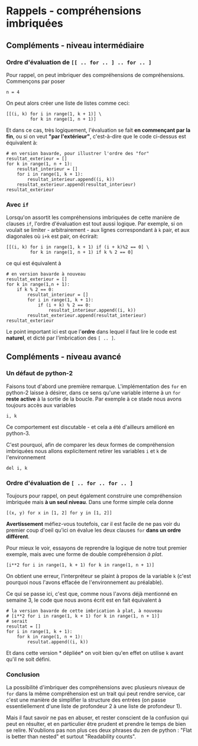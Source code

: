 
# Rappels - compréhensions imbriquées

## Compléments - niveau intermédiaire 

### Ordre d'évaluation de `[[ .. for .. ] .. for .. ]`

Pour rappel, on peut imbriquer des compréhensions de compréhensions. Commençons
par poser


    n = 4

On peut alors créer une liste de listes comme ceci:


    [[(i, k) for i in range(1, k + 1)] \
             for k in range(1, n + 1)]

Et dans ce cas, très logiquement, l'évaluation se fait **en commençant par la
fin**, ou si on veut **"par l'extérieur"**, c'est-à-dire que le code ci-dessus
est équivalent à:


    # en version bavarde, pour illustrer l'ordre des "for"
    resultat_exterieur = []
    for k in range(1, n + 1):
        resultat_interieur = []
        for i in range(1, k + 1):
            resultat_interieur.append((i, k))
        resultat_exterieur.append(resultat_interieur)
    resultat_exterieur

### Avec `if`

Lorsqu'on assortit les compréhensions imbriquées de cette manière de clauses
`if`, l'ordre d'évaluation est tout aussi logique. Par exemple, si on voulait se
limiter - arbitrairement - aux lignes correspondant à `k` pair, et aux
diagonales où `i+k` est pair, on écrirait:


    [[(i, k) for i in range(1, k + 1) if (i + k)%2 == 0] \
             for k in range(1, n + 1) if k % 2 == 0]

ce qui est équivalent à


    # en version bavarde à nouveau
    resultat_exterieur = []
    for k in range(1,n + 1):
        if k % 2 == 0:
            resultat_interieur = []
            for i in range(1, k + 1):
                if (i + k) % 2 == 0:
                    resultat_interieur.append((i, k))
            resultat_exterieur.append(resultat_interieur)
    resultat_exterieur

Le point important ici est que l'**ordre** dans lequel il faut lire le code est
**naturel**, et dicté par l'imbrication des `[ .. ]`.

## Compléments - niveau avancé

### Un défaut de python-2

Faisons tout d'abord une première remarque. L'implémentation des `for` en
python-2 laisse à désirer, dans ce sens qu'une variable interne à un `for`
**reste active** à la sortie de la boucle. Par exemple à ce stade nous avons
toujours accès aux variables


    i, k

Ce comportement est discutable - et cela a été d'ailleurs amélioré en python-3.

C'est pourquoi, afin de comparer les deux formes de compréhension imbriquées
nous allons explicitement retirer les variables `i` et `k` de l'environnement


    del i, k

### Ordre d'évaluation de `[ .. for .. for .. ]`

Toujours pour rappel, on peut également construire une compréhension imbriquée
mais **à un seul niveau**. Dans une forme simple cela donne


    [(x, y) for x in [1, 2] for y in [1, 2]]

**Avertissement** méfiez-vous toutefois, car il est facile de ne pas voir du
premier coup d'oeil qu'ici on évalue les deux clauses `for` **dans un ordre
différent**.

Pour mieux le voir, essayons de reprendre la logique de notre tout premier
exemple, mais avec une forme de double compréhension *à plat*.


    [i**2 for i in range(1, k + 1) for k in range(1, n + 1)]

On obtient une erreur, l'interpréteur se plaint à propos de la variable `k`
(c'est pourquoi nous l'avons effacée de l'environnement au préalable).

Ce qui se passe ici, c'est que, comme nous l'avons déjà mentionné en semaine 3,
le code que nous avons écrit est en fait équivalent à


    # la version bavarde de cette imbrication à plat, à nouveau
    # [i**2 for i in range(1, k + 1) for k in range(1, n + 1)]
    # serait
    resultat = []
    for i in range(1, k + 1):
        for k in range(1, n + 1):
            resultat.append((i, k))

Et dans cette version * dépliée* on voit bien qu'en effet on utilise `k` avant
qu'il ne soit défini.

### Conclusion

La possibilité d'imbriquer des compréhensions avec plusieurs niveaux de `for`
dans la même compréhension est un trait qui peut rendre service, car c'est une
manière de simplifier la structure des entrées (on passe essentiellement d'une
liste de profondeur 2 à une liste de profondeur 1).

Mais il faut savoir ne pas en abuser, et rester conscient de la confusion qui
peut en résulter, et en particulier être prudent et prendre le temps de bien se
relire. N'oublions pas non plus ces deux phrases du zen de python : "Flat is
better than nested" et surtout "Readability counts".

